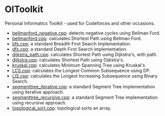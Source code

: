 # OIToolkit
Personal Informatics Toolkit - used for Codeforces and other occasions.

 - [bellmanford_negative.cpp](bellmanford_negative.cpp): detects negative cycles using Bellman Ford.
 - [bellmanford.cpp](bellmanford.cpp): calculates Shortest Path using Bellman Ford.
 - [bfs.cpp](bfs.cpp): a standard Breadth First Search implementation.
 - [dfs.cpp](dfs.cpp): a standard Depth First Search implementation.
 - [dijkstra_path.cpp](dijkstra_path.cpp): calculates Shortest Path using Dijkstra's, with path.
 - [dijkstra.cpp](dijkstra.cpp): calculates Shortest Path using Dijkstra's.
 - [kruskal.cpp](kruskal.cpp): calculates Minimum Spanning Tree using Kruskal's
 - [LCS.cpp](LCS.cpp): calculates the Longest Common Subsequence using DP.
 - [LIS.cpp](LIS.cpp): calculates the Longest Increasing Subsequence using Binary Search.
 - [segmenttree_iterative.cpp](segmenttree_iterative.cpp): a standard Segment Tree implementation using iterative approach.
 - [segmenttree_recursive.cpp](segmenttree_recursive.cpp): a standard Segment Tree implementation using recursive approach.
 - [topological_sort.cpp](topological_sort.cpp): topological sorts an array.
